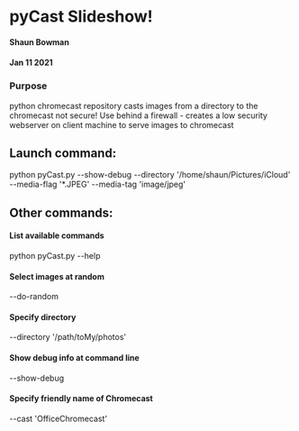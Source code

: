 # pyCast Slideshow!
#### Shaun Bowman
#### Jan 11 2021
### Purpose
python chromecast repository
casts images from a directory to the chromecast
not secure! Use behind a firewall - creates a low security webserver on client machine to serve images to chromecast
## Launch command:
python pyCast.py --show-debug --directory '/home/shaun/Pictures/iCloud' --media-flag '*.JPEG' --media-tag 'image/jpeg'

## Other commands:
#### List available commands
python pyCast.py --help
#### Select images at random
--do-random
#### Specify directory
--directory '/path/toMy/photos'
#### Show debug info at command line
--show-debug
#### Specify friendly name of Chromecast
--cast 'OfficeChromecast'
